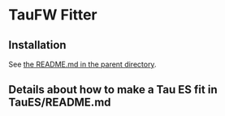 # TauFW Fitter

## Installation

See [the README.md in the parent directory](../../../#taufw).

## Details about how to make a Tau ES fit in TauES/README.md